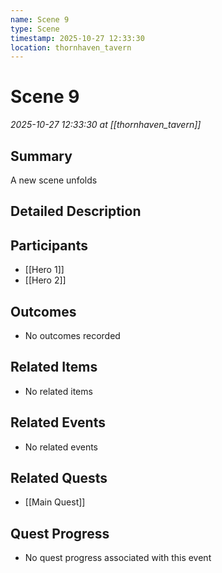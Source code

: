 ```yaml
---
name: Scene 9
type: Scene
timestamp: 2025-10-27 12:33:30
location: thornhaven_tavern
---
```


# Scene 9

*2025-10-27 12:33:30 at [[thornhaven_tavern]]*

## Summary
A new scene unfolds

## Detailed Description


## Participants
- [[Hero 1]]
- [[Hero 2]]

## Outcomes
- No outcomes recorded

## Related Items
- No related items

## Related Events
- No related events

## Related Quests
- [[Main Quest]]

## Quest Progress
- No quest progress associated with this event
